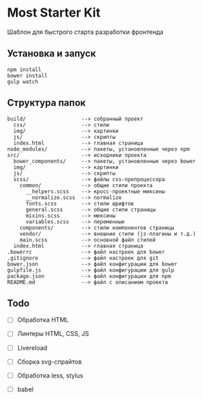 # Most Starter Kit

Шаблон для быстрого старта разработки фронтенда

## Установка и запуск

```
npm install
bower install
gulp watch
```

## Структура папок

```
build/                  --> собранный проект
  css/                  --> стили
  img/                  --> картинки
  js/                   --> скрипты
  index.html            --> главная страница
node_modules/           --> пакеты, установленные через npm
src/                    --> исходники проекта
  bower_components/     --> пакеты, установленные через bower
  img/                  --> картинки
  js/                   --> скрипты
  scss/                 --> файлы css-препроцессора
    common/             --> общие стили проекта
      __helpers.scss    --> кросс-проектные миксины
      __normalize.scss  --> normalize
      fonts.scss        --> стили шрифтов
      general.scss      --> общие стили страницы
      mixins.scss       --> миксины
      variables.scss    --> переменные
    components/         --> стили компонентов страницы
    vendor/             --> внешние стили (js-плагины и т.д.)
    main.scss           --> основной файл стилей
  index.html            --> главная страница
.bowerrc                --> файл настроек для bower
.gitignore              --> файл настроек для git
bower.json              --> файл конфигурации для bower
gulpfile.js             --> файл конфигурации для gulp
package.json            --> файл конфигурации для npm
README.md               --> файл с описанием проекта
```

## Todo

* [ ] Обработка HTML
* [ ] Линтеры HTML, CSS, JS
* [ ] Livereload
* [ ] Сборка svg-спрайтов

* [ ] Обработка less, stylus
* [ ] babel
